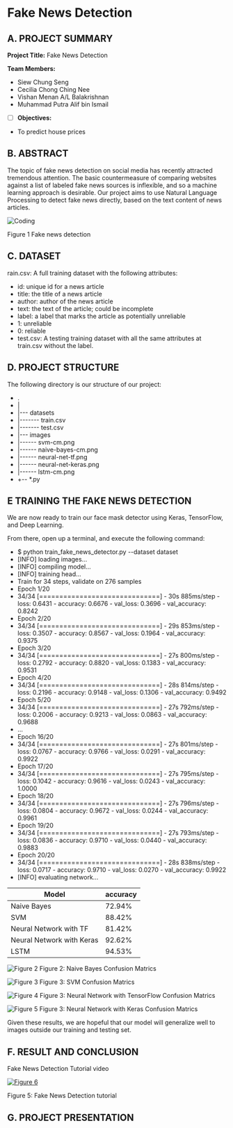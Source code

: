 # Fake News Detection

## A. PROJECT SUMMARY

**Project Title:** Fake News Detection

**Team Members:** 
- Siew Chung Seng 
- Cecilia Chong Ching Nee
- Vishan Menan A/L Balakrishnan
- Muhammad Putra Alif bin Ismail


- [ ] **Objectives:**
- To predict house prices



##  B. ABSTRACT 

The topic of fake news detection on social media has recently attracted tremendous attention. The basic countermeasure of comparing websites against a list of labeled fake news sources is inflexible, and so a machine learning approach is desirable. Our project aims to use Natural Language Processing to detect fake news directly, based on the text content of news articles.


![Coding](https://d2h0cx97tjks2p.cloudfront.net/blogs/wp-content/uploads/sites/2/2019/09/python-project-detecting-fake-news.jpg)

Figure 1 Fake news detection


## C.  DATASET
rain.csv: A full training dataset with the following attributes:

- id: unique id for a news article
- title: the title of a news article
- author: author of the news article
- text: the text of the article; could be incomplete
- label: a label that marks the article as potentially unreliable
- 1: unreliable
- 0: reliable
- test.csv: A testing training dataset with all the same attributes at train.csv without the label.



## D.   PROJECT STRUCTURE

The following directory is our structure of our project:
- .
- |
- |--- datasets
- |------- train.csv
- |------- test.csv
- |--- images
- |------ svm-cm.png
- |------ naive-bayes-cm.png
- |------ neural-net-tf.png
- |------ neural-net-keras.png
- |------ lstm-cm.png
- +-- *.py


## E   TRAINING THE FAKE NEWS DETECTION

We are now ready to train our face mask detector using Keras, TensorFlow, and Deep Learning.

From there, open up a terminal, and execute the following command:

- $ python train_fake_news_detector.py --dataset dataset
- [INFO] loading images...
- [INFO] compiling model...
- [INFO] training head...
- Train for 34 steps, validate on 276 samples
- Epoch 1/20
- 34/34 [==============================] - 30s 885ms/step - loss: 0.6431 - accuracy: 0.6676 - val_loss: 0.3696 - val_accuracy: 0.8242
- Epoch 2/20
- 34/34 [==============================] - 29s 853ms/step - loss: 0.3507 - accuracy: 0.8567 - val_loss: 0.1964 - val_accuracy: 0.9375
- Epoch 3/20
- 34/34 [==============================] - 27s 800ms/step - loss: 0.2792 - accuracy: 0.8820 - val_loss: 0.1383 - val_accuracy: 0.9531
- Epoch 4/20
- 34/34 [==============================] - 28s 814ms/step - loss: 0.2196 - accuracy: 0.9148 - val_loss: 0.1306 - val_accuracy: 0.9492
- Epoch 5/20
- 34/34 [==============================] - 27s 792ms/step - loss: 0.2006 - accuracy: 0.9213 - val_loss: 0.0863 - val_accuracy: 0.9688
- ...
- Epoch 16/20
- 34/34 [==============================] - 27s 801ms/step - loss: 0.0767 - accuracy: 0.9766 - val_loss: 0.0291 - val_accuracy: 0.9922
- Epoch 17/20
- 34/34 [==============================] - 27s 795ms/step - loss: 0.1042 - accuracy: 0.9616 - val_loss: 0.0243 - val_accuracy: 1.0000
- Epoch 18/20
- 34/34 [==============================] - 27s 796ms/step - loss: 0.0804 - accuracy: 0.9672 - val_loss: 0.0244 - val_accuracy: 0.9961
- Epoch 19/20
- 34/34 [==============================] - 27s 793ms/step - loss: 0.0836 - accuracy: 0.9710 - val_loss: 0.0440 - val_accuracy: 0.9883
- Epoch 20/20
- 34/34 [==============================] - 28s 838ms/step - loss: 0.0717 - accuracy: 0.9710 - val_loss: 0.0270 - val_accuracy: 0.9922
- [INFO] evaluating network...

|    Model   | accuracy| 
|-----------------|-------|
|Naive Bayes|	72.94%|
|SVM|	88.42%|
|Neural Network with TF|	81.42%|
|Neural Network with Keras|	92.62%|
|LSTM|	94.53%|


![Figure 2](https://github.com/FakeNewsDetection/FakeBuster/raw/master/images/naive-bayes-cm.png)
Figure 2: Naive Bayes Confusion Matrics

![Figure 3](https://github.com/FakeNewsDetection/FakeBuster/raw/master/images/svm-cm.png)
Figure 3: SVM Confusion Matrics

![Figure 4](https://github.com/FakeNewsDetection/FakeBuster/raw/master/images/neural-net-tf.png)
Figure 3: Neural Network with TensorFlow Confusion Matrics

![Figure 5](https://github.com/FakeNewsDetection/FakeBuster/raw/master/images/neural-net-keras.png)
Figure 3: Neural Network with Keras Confusion Matrics

 

Given these results, we are hopeful that our model will generalize well to images outside our training and testing set.


## F.  RESULT AND CONCLUSION

Fake News Detection Tutorial video



[![Figure 6](https://i.ytimg.com/vi/GS_ylghUtLQ/hqdefault.jpg?sqp=-oaymwEbCKgBEF5IVfKriqkDDggBFQAAiEIYAXABwAEG\u0026rs=AOn4CLC0tdcKDsZpSjcb3cxSlaJEIo7mLA)](https://www.youtube.com/watch?v=GS_ylghUtLQ&ab_channel=MachineLearningHub)

Figure 5: Fake News Detection tutorial





## G.   PROJECT PRESENTATION 





